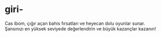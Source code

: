 # giri-
Cas ibom, çığır açan bahis fırsatları ve heyecan dolu oyunlar sunar. Şansınızı en yüksek seviyede değerlendirin ve büyük kazançlar kazanın!
